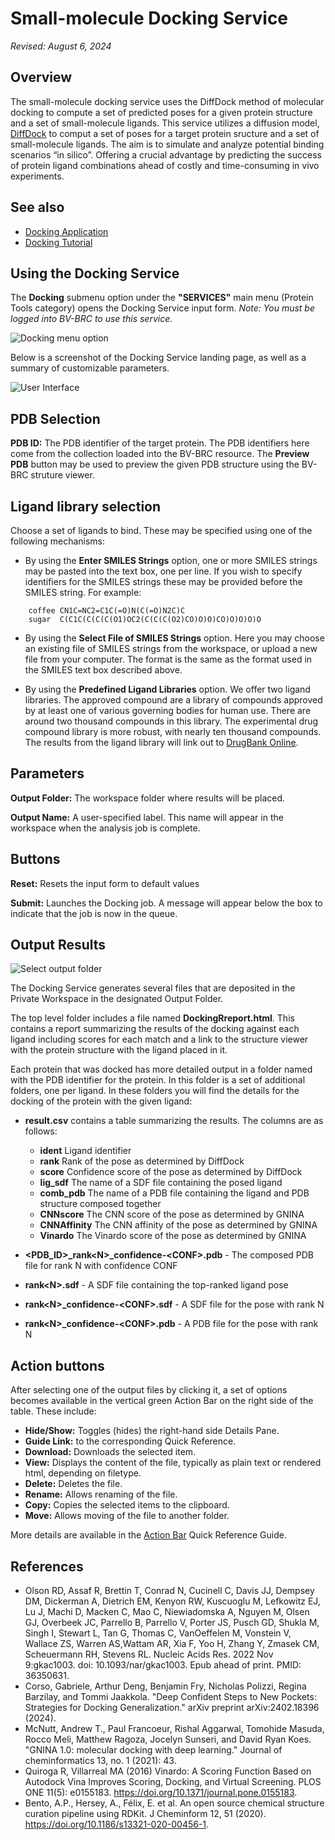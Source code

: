 # Small-molecule Docking Service

*Revised: August 6, 2024*

## Overview
The small-molecule docking service uses the DiffDock method of molecular docking to compute a set of predicted
poses for a given protein structure and a set of small-molecule ligands.  This service utilizes a diffusion model, [DiffDock](https://arxiv.org/abs/2210.01776) to comput a set of poses for a target protein sructure and a set of small-molecule ligands.  The aim is to simulate and analyze potential binding scenarios “in silico”. Offering a crucial advantage by predicting the success of protein ligand combinations ahead of costly and time-consuming in vivo experiments.

## See also
* [Docking Application](https://bv-brc.org/app/Docking)
* [Docking Tutorial](/tutorial/docking/docking)

## Using the Docking Service
The **Docking** submenu option under the **"SERVICES"** main menu (Protein Tools category) opens the Docking Service input form. *Note: You must be logged into BV-BRC to use this service.*

![Docking menu option](../images/bv_services_menu.png)

Below is a screenshot of the Docking Service landing page, as well as a summary of customizable parameters.

![User Interface](../images/docking/user_interface.png "User Interface")

## PDB Selection

**PDB ID:** The PDB identifier of the target protein. The PDB identifiers here come from
the collection loaded into the BV-BRC resource. The **Preview PDB** button may be used
to preview the given PDB structure using the BV-BRC struture viewer.


## Ligand library selection

Choose a set of ligands to bind. These may be specified using one of the following mechanisms:

 * By using the **Enter SMILES Strings** option, one or more SMILES strings may be pasted into the text
box, one per line. If you wish to specify identifiers for the SMILES strings these may be provided before the SMILES string.
For example:
```
    coffee CN1C=NC2=C1C(=O)N(C(=O)N2C)C
    sugar  C(C1C(C(C(C(O1)OC2(C(C(C(O2)CO)O)O)CO)O)O)O)O
```

 *  By using the **Select File of SMILES Strings** option. Here you may choose an existing
file of SMILES strings from the workspace, or upload a new file from your computer. The format
is the same as the format used in the SMILES text box described above.

* By using the **Predefined Ligand Libraries** option. We offer two ligand libraries. The approved compound are a library of compounds approved by at least one of various governing bodies for human use.  There are around two thousand compounds in this library. The experimental drug compound library is more robust, with nearly ten thousand compounds. The results from the ligand library will link out to [DrugBank Online](https://go.drugbank.com/).
## Parameters

**Output Folder:** The workspace folder where results will be placed.

**Output Name:** A user-specified label. This name will appear in the workspace when the analysis job is complete.

## Buttons

**Reset:** Resets the input form to default values

**Submit:** Launches the Docking job. A message will appear below the box to indicate that the job is now in the queue.

## Output Results

![Select output folder](../images/docking/select_output_folder_output_name.png "Select output folder")

The Docking Service generates several files that are deposited in the Private Workspace in the designated Output Folder. 

The top level folder includes a file named **DockingRreport.html**.
This contains a report summarizing the results of the docking against each ligand
including scores for each match and a link to the structure viewer with the protein structure
with the ligand placed in it.

Each protein that was docked has more detailed output in a folder named with the PDB identifier for the protein.
In this folder is a set of additional folders, one per ligand. In these folders you will find the details
for the docking of the protein with the given ligand:

* **result.csv** contains a table summarizing the results. The columns are as follows:
  * **ident** Ligand identifier
  * **rank** Rank of the pose as determined by DiffDock
  * **score** Confidence score of the pose as determined by DiffDock
  * **lig_sdf** The name of a SDF file containing the posed ligand
  * **comb_pdb** The name of a PDB file containing the ligand and PDB structure composed together
  * **CNNscore** The CNN score of the pose as determined by GNINA
  * **CNNAffinity** The CNN affinity of the pose as determined by GNINA
  * **Vinardo** The Vinardo score of the pose as determined by GNINA

* **<PDB_ID>_rank\<N>_confidence-\<CONF>.pdb** - The composed PDB file for rank N with confidence CONF
* **rank\<N>.sdf** - A SDF file containing the top-ranked ligand pose
* **rank\<N>_confidence-\<CONF>.sdf** - A SDF file for the pose with rank N
* **rank\<N>_confidence-\<CONF>.pdb** - A PDB file for the pose with rank N


## Action buttons
After selecting one of the output files by clicking it, a set of options becomes available in the vertical green Action Bar on the right side of the table. These include:

* **Hide/Show:** Toggles (hides) the right-hand side Details Pane.
* **Guide Link:** to the corresponding Quick Reference.
* **Download:** Downloads the selected item.
* **View:** Displays the content of the file, typically as plain text or rendered html, depending on filetype.
* **Delete:** Deletes the file.
* **Rename:** Allows renaming of the file.
* **Copy:** Copies the selected items to the clipboard.
* **Move:** Allows moving of the file to another folder.

More details are available in the [Action Bar](/quick_references/action_bar) Quick Reference Guide.

## References
* Olson RD, Assaf R, Brettin T, Conrad N, Cucinell C, Davis JJ, Dempsey DM, Dickerman A, Dietrich EM, Kenyon RW, Kuscuoglu
M, Lefkowitz EJ, Lu J, Machi D, Macken C, Mao C, Niewiadomska A, Nguyen M, Olsen GJ, Overbeek JC, Parrello B, Parrello V, Porter JS, Pusch GD, Shukla M, Singh I, Stewart L, Tan G, Thomas C, VanOeffelen M, Vonstein V, Wallace ZS, Warren AS,Wattam AR, Xia F, Yoo H, Zhang Y, Zmasek CM, Scheuermann RH, Stevens RL. Nucleic Acids Res. 2022 Nov 9:gkac1003. doi: 10.1093/nar/gkac1003. Epub ahead of print. PMID: 36350631.
* Corso, Gabriele, Arthur Deng, Benjamin Fry, Nicholas Polizzi, Regina Barzilay, and Tommi Jaakkola. "Deep Confident Steps to New Pockets: Strategies for Docking Generalization." arXiv preprint arXiv:2402.18396 (2024).
* McNutt, Andrew T., Paul Francoeur, Rishal Aggarwal, Tomohide Masuda, Rocco Meli, Matthew Ragoza, Jocelyn Sunseri, and David Ryan Koes. "GNINA 1.0: molecular docking with deep learning." Journal of cheminformatics 13, no. 1 (2021): 43.
* Quiroga R, Villarreal MA (2016) Vinardo: A Scoring Function Based on Autodock Vina Improves Scoring, Docking, and Virtual Screening. PLOS ONE 11(5): e0155183. https://doi.org/10.1371/journal.pone.0155183.
* Bento, A.P., Hersey, A., Félix, E. et al. An open source chemical structure curation pipeline using RDKit. J Cheminform 12, 51 (2020). https://doi.org/10.1186/s13321-020-00456-1.
